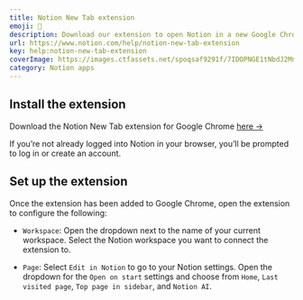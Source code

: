 ```yaml
---
title: Notion New Tab extension
emoji: 📄
description: Download our extension to open Notion in a new Google Chrome tab 📄
url: https://www.notion.com/help/notion-new-tab-extension
key: help:notion-new-tab-extension
coverImage: https://images.ctfassets.net/spoqsaf9291f/7IDOPNGE1tNbdJ2Mn5tLCl/d75fa369fd727a883b714fec01d8ae8e/Reference_Visuals_Notion_Tab__1_.png
category: Notion apps
---
```


## Install the extension

Download the Notion New Tab extension for Google Chrome [here →](https://chromewebstore.google.com/detail/notion-new-tab/kjcicdfeimjbphbhfhhemfkfhogikick?authuser=0\&hl=en)

If you’re not already logged into Notion in your browser, you’ll be prompted to log in or create an account.

## Set up the extension

Once the extension has been added to Google Chrome, open the extension to configure the following:

* `Workspace`: Open the dropdown next to the name of your current workspace. Select the Notion workspace you want to connect the extension to.

* `Page`: Select `Edit in Notion` to go to your Notion settings. Open the dropdown for the `Open on start` settings and choose from `Home`, `Last visited page`, `Top page in sidebar`, and `Notion AI`.
